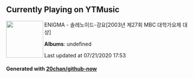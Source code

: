 ## Currently Playing on YTMusic

[<img align="left" width="100" src="https://i.ytimg.com/vi/1mOrsCTzHPE/sddefault.jpg?sqp=-oaymwEWCJADEOEBIAQqCghqEJQEGHgg6AJIWg&rs">](https://music.youtube.com/channel/UCmMD9zL1jv8DcE2PbkedupQ)

ENIGMA - 솔레노이드-강요[2003년 제27회 MBC 대학가요제 대상]

**Albums**: undefined

Last updated at 07/21/2020 17:53

#### Generated with [20chan/github-now](https://github.com/20chan/github-now)


<!--
**20chan/20chan** is a ✨ _special_ ✨ repository because its `README.md` (this file) appears on your GitHub profile.

Here are some ideas to get you started:

- 🔭 I’m currently working on ...
- 🌱 I’m currently learning ...
- 👯 I’m looking to collaborate on ...
- 🤔 I’m looking for help with ...
- 💬 Ask me about ...
- 📫 How to reach me: ...
- 😄 Pronouns: ...
- ⚡ Fun fact: ...
-->
